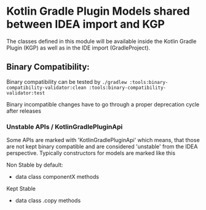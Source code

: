 # Kotlin Gradle Plugin Models shared between IDEA import and KGP

The classes defined in this module will be available inside the Kotlin Gradle Plugin (KGP)
as well as in the IDE import (GradleProject).

## Binary Compatibility:

Binary compatibility can be tested by
`./gradlew :tools:binary-compatibility-validator:clean :tools:binary-compatibility-validator:test`

Binary incompatible changes have to go through a proper deprecation cycle after releases

### Unstable APIs / KotlinGradlePluginApi

Some APIs are marked with 'KotlinGradlePluginApi' which means, that those are not kept binary compatible and are considered 'unstable' from
the IDEA perspective. Typically constructors for models are marked like this

Non Stable by default:

- data class componentX methods

Kept Stable

- data class .copy methods
